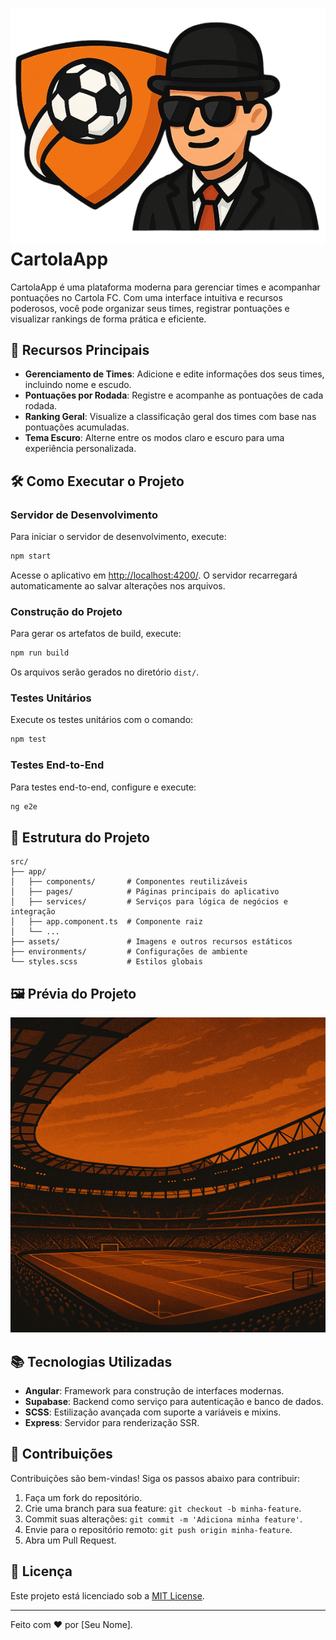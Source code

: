 # ![CartolaApp Logo](src/assets/logo.png) CartolaApp

CartolaApp é uma plataforma moderna para gerenciar times e acompanhar pontuações no Cartola FC. Com uma interface intuitiva e recursos poderosos, você pode organizar seus times, registrar pontuações e visualizar rankings de forma prática e eficiente.

## 🚀 Recursos Principais

- **Gerenciamento de Times**: Adicione e edite informações dos seus times, incluindo nome e escudo.
- **Pontuações por Rodada**: Registre e acompanhe as pontuações de cada rodada.
- **Ranking Geral**: Visualize a classificação geral dos times com base nas pontuações acumuladas.
- **Tema Escuro**: Alterne entre os modos claro e escuro para uma experiência personalizada.

## 🛠️ Como Executar o Projeto

### Servidor de Desenvolvimento

Para iniciar o servidor de desenvolvimento, execute:

```bash
npm start
```

Acesse o aplicativo em [http://localhost:4200/](http://localhost:4200/). O servidor recarregará automaticamente ao salvar alterações nos arquivos.

### Construção do Projeto

Para gerar os artefatos de build, execute:

```bash
npm run build
```

Os arquivos serão gerados no diretório `dist/`.

### Testes Unitários

Execute os testes unitários com o comando:

```bash
npm test
```

### Testes End-to-End

Para testes end-to-end, configure e execute:

```bash
ng e2e
```

## 📂 Estrutura do Projeto

```plaintext
src/
├── app/
│   ├── components/       # Componentes reutilizáveis
│   ├── pages/            # Páginas principais do aplicativo
│   ├── services/         # Serviços para lógica de negócios e integração
│   ├── app.component.ts  # Componente raiz
│   └── ...
├── assets/               # Imagens e outros recursos estáticos
├── environments/         # Configurações de ambiente
└── styles.scss           # Estilos globais
```

## 🖼️ Prévia do Projeto

![CartolaApp Preview](src/assets/login-section2.png)

## 📚 Tecnologias Utilizadas

- **Angular**: Framework para construção de interfaces modernas.
- **Supabase**: Backend como serviço para autenticação e banco de dados.
- **SCSS**: Estilização avançada com suporte a variáveis e mixins.
- **Express**: Servidor para renderização SSR.

## 🤝 Contribuições

Contribuições são bem-vindas! Siga os passos abaixo para contribuir:

1. Faça um fork do repositório.
2. Crie uma branch para sua feature: `git checkout -b minha-feature`.
3. Commit suas alterações: `git commit -m 'Adiciona minha feature'`.
4. Envie para o repositório remoto: `git push origin minha-feature`.
5. Abra um Pull Request.

## 📄 Licença

Este projeto está licenciado sob a [MIT License](LICENSE).

---

Feito com ❤️ por [Seu Nome].
